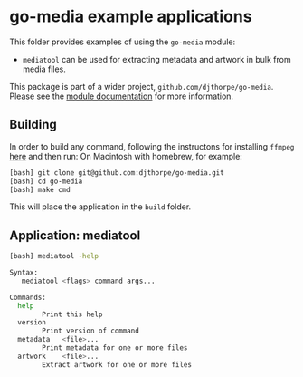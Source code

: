
# go-media example applications

This folder provides examples of using the `go-media` module:

  * `mediatool` can be used for extracting metadata and artwork in bulk from
    media files.

This package is part of a wider project, `github.com/djthorpe/go-media`.
Please see the [module documentation](https://github.com/djthorpe/go-media/blob/master/README.md)
for more information.

## Building

In order to build any command, following the instructons for installing `ffmpeg` [here](https://github.com/djthorpe/go-media/blob/master/README.md) and then run:
On Macintosh with homebrew, for example:

```bash
[bash] git clone git@github.com:djthorpe/go-media.git
[bash] cd go-media
[bash] make cmd
```

This will place the application in the `build` folder.

## Application: mediatool

```bash
[bash] mediatool -help

Syntax:
   mediatool <flags> command args...

Commands:
  help       
    	Print this help
  version    
    	Print version of command
  metadata   <file>...
    	Print metadata for one or more files
  artwork    <file>...
    	Extract artwork for one or more files
```


